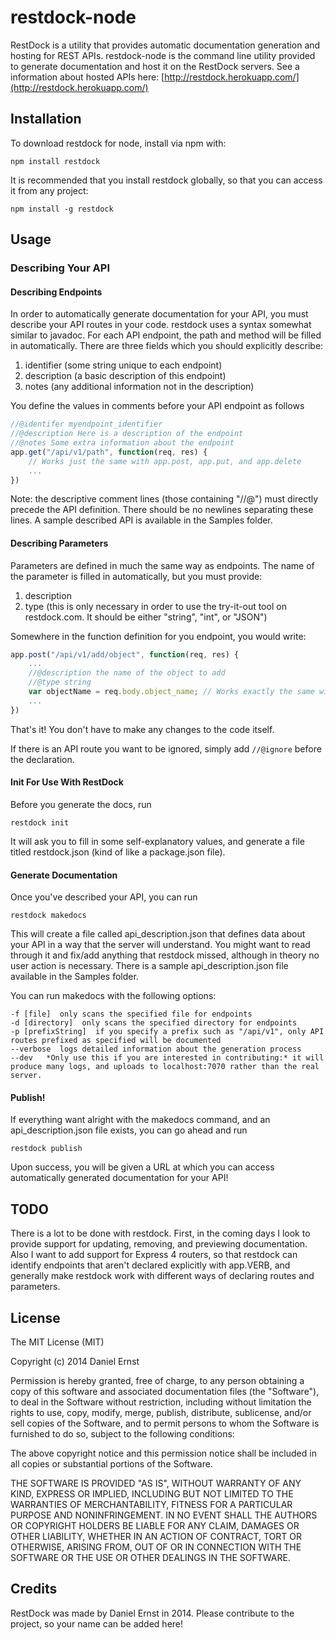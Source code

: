 restdock-node
==============

RestDock is a utility that provides automatic documentation generation and hosting for REST APIs. restdock-node is the command line utility provided to generate documentation and host it on the RestDock servers. See a information about hosted APIs here: [http://restdock.herokuapp.com/](http://restdock.herokuapp.com/) 

## Installation

To download restdock for node, install via npm with:

    npm install restdock

It is recommended that you install restdock globally, so that you can access it from any project:

    npm install -g restdock

## Usage

### Describing Your API

#### Describing Endpoints

In order to automatically generate documentation for your API, you must describe your API routes in your code. restdock uses a syntax somewhat similar to javadoc. For each API endpoint, the path and method will be filled in automatically. There are three fields which you should explicitly describe:

1. identifier (some string unique to each endpoint)
2. description (a basic description of this endpoint)
3. notes (any additional information not in the description)

You define the values in comments before your API endpoint as follows

```js
//@identifer myendpoint_identifier
//@description Here is a description of the endpoint
//@notes Some extra information about the endpoint
app.get("/api/v1/path", function(req, res) {
	// Works just the same with app.post, app.put, and app.delete
	...
})
````
Note: the descriptive comment lines (those containing "//@") must directly precede the API definition. There should be no newlines separating these lines. A sample described API is available in the Samples folder.

#### Describing Parameters

Parameters are defined in much the same way as endpoints. The name of the parameter is filled in automatically, but you must provide:

1. description
2. type (this is only necessary in order to use the try-it-out tool on restdock.com. It should be either "string", "int", or "JSON")

Somewhere in the function definition for you endpoint, you would write:

````js
app.post("/api/v1/add/object", function(req, res) {
	...
	//@description the name of the object to add
	//@type string
	var objectName = req.body.object_name; // Works exactly the same with req.query, req.param, and req.params
	...
})
````

That's it! You don't have to make any changes to the code itself.

If there is an API route you want to be ignored, simply add ````//@ignore```` before the declaration.

#### Init For Use With RestDock

Before you generate the docs, run

    restdock init

It will ask you to fill in some self-explanatory values, and generate a file titled restdock.json (kind of like a package.json file).

#### Generate Documentation

Once you've described your API, you can run
    
    restdock makedocs 

This will create a file called api_description.json that defines data about your API in a way that the server will understand. You might want to read through it and fix/add anything that restdock missed, although in theory no user action is necessary. There is a sample api_description.json file available in the Samples folder.

You can run makedocs with the following options:

````
-f [file]  only scans the specified file for endpoints
-d [directory]  only scans the specified directory for endpoints
-p [prefixString]  if you specify a prefix such as "/api/v1", only API routes prefixed as specified will be documented
--verbose  logs detailed information about the generation process
--dev   *Only use this if you are interested in contributing:* it will produce many logs, and uploads to localhost:7070 rather than the real server.
````

#### Publish!

If everything want alright with the makedocs command, and an api_description.json file exists, you can go ahead and run

    restdock publish

Upon success, you will be given a URL at which you can access automatically generated documentation for your API!

## TODO

There is a lot to be done with restdock. First, in the coming days I look to provide support for updating, removing, and previewing documentation. Also I want to add support for Express 4 routers, so that restdock can identify endpoints that aren't declared explicitly with app.VERB, and generally make restdock work with different ways of declaring routes and parameters.

## License

The MIT License (MIT)

Copyright (c) 2014 Daniel Ernst

Permission is hereby granted, free of charge, to any person obtaining a copy
of this software and associated documentation files (the "Software"), to deal
in the Software without restriction, including without limitation the rights
to use, copy, modify, merge, publish, distribute, sublicense, and/or sell
copies of the Software, and to permit persons to whom the Software is
furnished to do so, subject to the following conditions:

The above copyright notice and this permission notice shall be included in all
copies or substantial portions of the Software.

THE SOFTWARE IS PROVIDED "AS IS", WITHOUT WARRANTY OF ANY KIND, EXPRESS OR
IMPLIED, INCLUDING BUT NOT LIMITED TO THE WARRANTIES OF MERCHANTABILITY,
FITNESS FOR A PARTICULAR PURPOSE AND NONINFRINGEMENT. IN NO EVENT SHALL THE
AUTHORS OR COPYRIGHT HOLDERS BE LIABLE FOR ANY CLAIM, DAMAGES OR OTHER
LIABILITY, WHETHER IN AN ACTION OF CONTRACT, TORT OR OTHERWISE, ARISING FROM,
OUT OF OR IN CONNECTION WITH THE SOFTWARE OR THE USE OR OTHER DEALINGS IN THE
SOFTWARE.


## Credits

RestDock was made by Daniel Ernst in 2014. Please contribute to the project, so your name can be added here!

